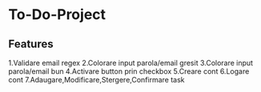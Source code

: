 ﻿# To-Do-Project  

## Features  
1.Validare email regex
2.Colorare input parola/email gresit
3.Colorare input parola/email bun
4.Activare button prin checkbox
5.Creare cont
6.Logare cont
7.Adaugare,Modificare,Stergere,Confirmare task
